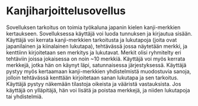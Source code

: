 # Kanjiharjoittelusovellus
Sovelluksen tarkoitus on toimia työkaluna japanin kielen kanji-merkkien kertaukseen. Sovelluksessa käyttäjä voi luoda tunnuksen ja kirjautua sisään. Käyttäjä voi kerrata kanji-merkkien tarkoitusta ja lukutapoja (joita ovat japanilainen ja kiinalainen lukutapa), tehtävässä jossa näytetään merkki, ja kenttiinn kirjoitetaan sen merkitys ja lukutavat. Merkit olisi ryhmitelty eri tehtäviin joissa jokaisessa on noin ~10 merkkiä. Käyttäjä voi myös kerrata merkkejä, jotka hän on käynyt läpi, satunnaisessa järjestyksessä. Käyttäjä pystyy myös kertaamaan kanji-merkkien yhdistelmistä muodostuvia sanoja, jolloin tehtävässä kenttään kirjoitetaan sanan lukutapa ja sen tarkoitus. Käyttäjä pystyy näkemään tilastoja oikeista ja vääristä vastauksista. Jos käyttäjä on ylläpitäjä, hän voi lisätä ja poistaa merkkejä, ja niiden lukutapoja tai yhdistelmiä.
